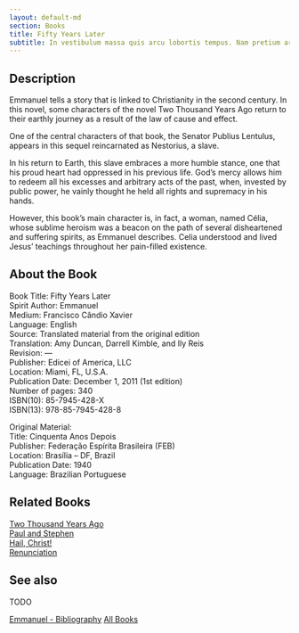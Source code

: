 ```yaml
---
layout: default-md
section: Books
title: Fifty Years Later
subtitle: In vestibulum massa quis arcu lobortis tempus. Nam pretium arcu in odio vulputate luctus.
---
```


## Description
Emmanuel tells a story that is linked to Christianity in the second century. In this novel, some characters of the novel Two Thousand Years Ago return to their earthly journey as a result of the law of cause and effect.

One of the central characters of that book, the Senator Publius Lentulus, appears in this sequel reincarnated as Nestorius, a slave.

In his return to Earth, this slave embraces a more humble stance, one that his proud heart had oppressed in his previous life. God’s mercy allows him to redeem all his excesses and arbitrary acts of the past, when, invested by public power, he vainly thought he held all rights and supremacy in his hands.

However, this book’s main character is, in fact, a woman, named Célia, whose sublime heroism was a beacon on the path of several disheartened and suffering spirits, as Emmanuel describes. Celia understood and lived Jesus’ teachings throughout her pain-filled existence.

## About the Book
Book Title: Fifty Years Later  
Spirit Author: Emmanuel  
Medium: Francisco Cândio Xavier  
Language: 	English  
Source: 	Translated material from the original edition  
Translation: 	Amy Duncan, Darrell Kimble, and Ily Reis  
Revision: 	—  
Publisher: 	Edicei of America, LLC  
Location: 	Miami, FL, U.S.A.  
Publication Date: 	December 1, 2011 (1st edition)  
Number of pages: 	340  
ISBN(10): 	85-7945-428-X  
ISBN(13): 	978-85-7945-428-8  
  
Original Material: 	  
Title: 	Cinquenta Anos Depois  
Publisher: 	Federação Espírita Brasileira (FEB)  
Location: 	Brasília – DF, Brazil  
Publication Date: 	1940  
Language: 	Brazilian Portuguese  

## Related Books
[Two Thousand Years Ago](two-thousand-years-ago)  
[Paul and Stephen](paul-and-stephen)  
[Hail, Christ!](hail-christ)  
[Renunciation](renunciation)  

## See also
TODO


<a href="/books/emmanuel" class="button">Emmanuel - Bibliography</a>
<a href="/books" class="button">All Books</a>

